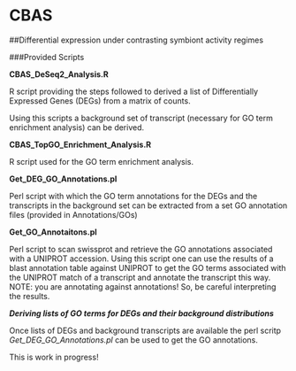# CBAS

##Differential expression under contrasting symbiont activity regimes

###Provided Scripts

**CBAS_DeSeq2_Analysis.R**

R script providing the steps followed to derived a list of Differentially Expressed Genes (DEGs) from a matrix of counts.

Using this scripts a background set of transcript (necessary for GO term enrichment analysis) can be derived.

**CBAS_TopGO_Enrichment_Analysis.R**

R script used for the GO term enrichment analysis.

**Get_DEG_GO_Annotations.pl**

Perl script with which the GO term annotations for the DEGs and the transcripts in the background set can be extracted from a set GO annotation files (provided in Annotations/GOs)

**Get_GO_Annotaitons.pl**

Perl script to scan swissprot and retrieve the GO annotations associated with a UNIPROT accession. Using this script one can use the results of a blast annotation table against UNIPROT to get the GO terms associated with the UNIPROT match of a transcript and annotate the transcript this way. NOTE: you are annotating against annotations! So, be careful interpreting the results.



***Deriving lists of GO terms for DEGs and their background distributions***

Once lists of DEGs and background transcripts are available the perl scritp *Get_DEG_GO_Annotations.pl* can be used to get the GO annotations.

This is work in progress!
